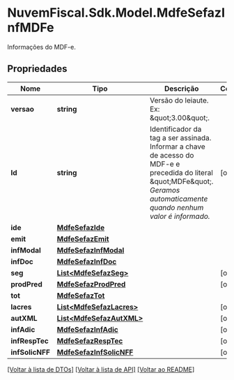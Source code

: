 # NuvemFiscal.Sdk.Model.MdfeSefazInfMDFe
Informações do MDF-e.

## Propriedades

Nome | Tipo | Descrição | Comentários
------------ | ------------- | ------------- | -------------
**versao** | **string** | Versão do leiaute.  Ex: \&quot;3.00\&quot;. | 
**Id** | **string** | Identificador da tag a ser assinada.  Informar a chave de acesso do MDF-e e precedida do literal \&quot;MDFe\&quot;.    *Geramos automaticamente quando nenhum valor é informado.* | [optional] 
**ide** | [**MdfeSefazIde**](MdfeSefazIde.md) |  | 
**emit** | [**MdfeSefazEmit**](MdfeSefazEmit.md) |  | 
**infModal** | [**MdfeSefazInfModal**](MdfeSefazInfModal.md) |  | 
**infDoc** | [**MdfeSefazInfDoc**](MdfeSefazInfDoc.md) |  | 
**seg** | [**List&lt;MdfeSefazSeg&gt;**](MdfeSefazSeg.md) |  | [optional] 
**prodPred** | [**MdfeSefazProdPred**](MdfeSefazProdPred.md) |  | [optional] 
**tot** | [**MdfeSefazTot**](MdfeSefazTot.md) |  | 
**lacres** | [**List&lt;MdfeSefazLacres&gt;**](MdfeSefazLacres.md) |  | [optional] 
**autXML** | [**List&lt;MdfeSefazAutXML&gt;**](MdfeSefazAutXML.md) |  | [optional] 
**infAdic** | [**MdfeSefazInfAdic**](MdfeSefazInfAdic.md) |  | [optional] 
**infRespTec** | [**MdfeSefazRespTec**](MdfeSefazRespTec.md) |  | [optional] 
**infSolicNFF** | [**MdfeSefazInfSolicNFF**](MdfeSefazInfSolicNFF.md) |  | [optional] 

[[Voltar à lista de DTOs]](../README.md#documentation-for-models) [[Voltar à lista de API]](../README.md#documentation-for-api-endpoints) [[Voltar ao README]](../README.md)

